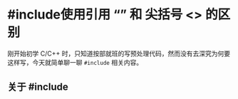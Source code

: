 # #include使用引用 “” 和 尖括号 <> 的区别

刚开始初学 C/C++ 时，只知道按部就班的写预处理代码，然而没有去深究为何要这样写，今天就简单聊一聊 `#include` 相关内容。

## 关于 #include

